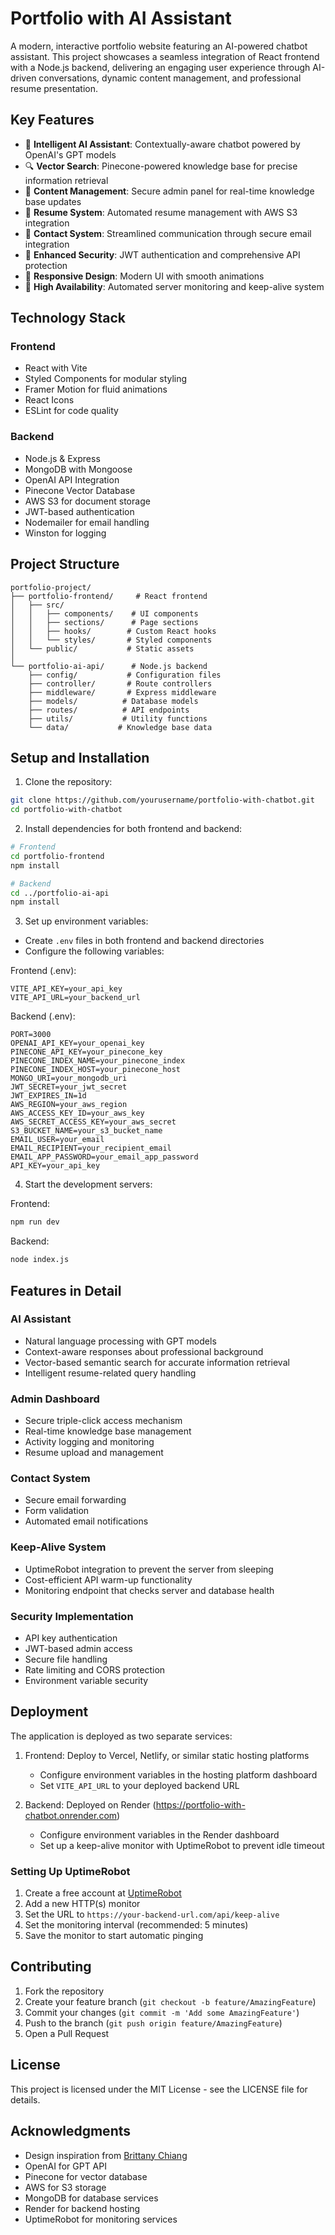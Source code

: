 # Portfolio with AI Assistant

A modern, interactive portfolio website featuring an AI-powered chatbot assistant. This project showcases a seamless integration of React frontend with a Node.js backend, delivering an engaging user experience through AI-driven conversations, dynamic content management, and professional resume presentation.

## Key Features

- 🤖 **Intelligent AI Assistant**: Contextually-aware chatbot powered by OpenAI's GPT models
- 🔍 **Vector Search**: Pinecone-powered knowledge base for precise information retrieval
- 📝 **Content Management**: Secure admin panel for real-time knowledge base updates
- 📄 **Resume System**: Automated resume management with AWS S3 integration
- 📧 **Contact System**: Streamlined communication through secure email integration
- 🔐 **Enhanced Security**: JWT authentication and comprehensive API protection
- 💫 **Responsive Design**: Modern UI with smooth animations
- 🔄 **High Availability**: Automated server monitoring and keep-alive system

## Technology Stack

### Frontend
- React with Vite
- Styled Components for modular styling
- Framer Motion for fluid animations
- React Icons
- ESLint for code quality

### Backend
- Node.js & Express
- MongoDB with Mongoose
- OpenAI API Integration
- Pinecone Vector Database
- AWS S3 for document storage
- JWT-based authentication
- Nodemailer for email handling
- Winston for logging

## Project Structure

```
portfolio-project/
├── portfolio-frontend/     # React frontend
│   ├── src/
│   │   ├── components/    # UI components
│   │   ├── sections/      # Page sections
│   │   ├── hooks/        # Custom React hooks
│   │   └── styles/       # Styled components
│   └── public/           # Static assets
│
└── portfolio-ai-api/      # Node.js backend
    ├── config/           # Configuration files
    ├── controller/       # Route controllers
    ├── middleware/       # Express middleware
    ├── models/          # Database models
    ├── routes/          # API endpoints
    ├── utils/           # Utility functions
    └── data/           # Knowledge base data
```

## Setup and Installation

1. Clone the repository:
```bash
git clone https://github.com/yourusername/portfolio-with-chatbot.git
cd portfolio-with-chatbot
```

2. Install dependencies for both frontend and backend:
```bash
# Frontend
cd portfolio-frontend
npm install

# Backend
cd ../portfolio-ai-api
npm install
```

3. Set up environment variables:
- Create `.env` files in both frontend and backend directories
- Configure the following variables:

Frontend (.env):
```
VITE_API_KEY=your_api_key
VITE_API_URL=your_backend_url
```

Backend (.env):
```
PORT=3000
OPENAI_API_KEY=your_openai_key
PINECONE_API_KEY=your_pinecone_key
PINECONE_INDEX_NAME=your_pinecone_index
PINECONE_INDEX_HOST=your_pinecone_host
MONGO_URI=your_mongodb_uri
JWT_SECRET=your_jwt_secret
JWT_EXPIRES_IN=1d
AWS_REGION=your_aws_region
AWS_ACCESS_KEY_ID=your_aws_key
AWS_SECRET_ACCESS_KEY=your_aws_secret
S3_BUCKET_NAME=your_s3_bucket_name
EMAIL_USER=your_email
EMAIL_RECIPIENT=your_recipient_email
EMAIL_APP_PASSWORD=your_email_app_password
API_KEY=your_api_key
```

4. Start the development servers:

Frontend:
```bash
npm run dev
```

Backend:
```bash
node index.js
```

## Features in Detail

### AI Assistant
- Natural language processing with GPT models
- Context-aware responses about professional background
- Vector-based semantic search for accurate information retrieval
- Intelligent resume-related query handling

### Admin Dashboard
- Secure triple-click access mechanism
- Real-time knowledge base management
- Activity logging and monitoring
- Resume upload and management

### Contact System
- Secure email forwarding
- Form validation
- Automated email notifications

### Keep-Alive System
- UptimeRobot integration to prevent the server from sleeping
- Cost-efficient API warm-up functionality
- Monitoring endpoint that checks server and database health

### Security Implementation
- API key authentication
- JWT-based admin access
- Secure file handling
- Rate limiting and CORS protection
- Environment variable security

## Deployment

The application is deployed as two separate services:

1. Frontend: Deploy to Vercel, Netlify, or similar static hosting platforms
   - Configure environment variables in the hosting platform dashboard
   - Set `VITE_API_URL` to your deployed backend URL

2. Backend: Deployed on Render (https://portfolio-with-chatbot.onrender.com)
   - Configure environment variables in the Render dashboard
   - Set up a keep-alive monitor with UptimeRobot to prevent idle timeout

### Setting Up UptimeRobot

1. Create a free account at [UptimeRobot](https://uptimerobot.com/)
2. Add a new HTTP(s) monitor
3. Set the URL to `https://your-backend-url.com/api/keep-alive`
4. Set the monitoring interval (recommended: 5 minutes)
5. Save the monitor to start automatic pinging

## Contributing

1. Fork the repository
2. Create your feature branch (`git checkout -b feature/AmazingFeature`)
3. Commit your changes (`git commit -m 'Add some AmazingFeature'`)
4. Push to the branch (`git push origin feature/AmazingFeature`)
5. Open a Pull Request

## License

This project is licensed under the MIT License - see the LICENSE file for details.

## Acknowledgments

- Design inspiration from [Brittany Chiang](https://brittanychiang.com)
- OpenAI for GPT API
- Pinecone for vector database
- AWS for S3 storage
- MongoDB for database services
- Render for backend hosting
- UptimeRobot for monitoring services
